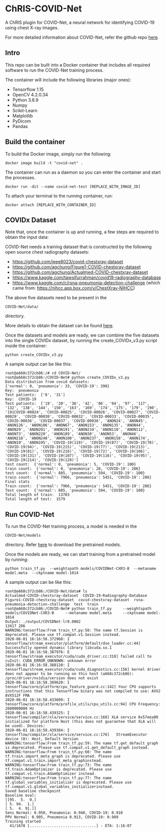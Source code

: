# ChRIS-COVID-Net
A ChRIS plugin for COVID-Net, a neural network for identifying COVID-19 using chest X-ray images.

For more detailed information about COVID-Net, refer the github repo [here](https://github.com/lindawangg/COVID-Net).

## Intro
This repo can be built into a Docker container that includes all required software to run the COVID-Net training process.

The container will include the following libraries (major ones):

* Tensorflow 1.15
* OpenCV 4.2.0.34
* Python 3.6.9
* Numpy
* Scikit-Learn
* Matplotlib
* PyDicom
* Pandas

## Build the container
To build the Docker image, simply run the following:

```
docker image build -t "covid-net" .
```

The container can run as a daemon so you can enter the container and start the processes.

```
docker run -dit --name covid-net-test [REPLACE_WITH_IMAGE_ID]
```

To attach your terminal to the running container, run:

```
docker attach [REPLACE_WITH_CONTAINER_ID]
```

## COVIDx Dataset
Note that, once the container is up and running, a few steps are required to obtain the input data: 

COVID-Net needs a training dataset that is constructed by the following open source chest radiography datasets:

* https://github.com/ieee8023/covid-chestxray-dataset
* https://github.com/agchung/Figure1-COVID-chestxray-dataset
* https://github.com/agchung/Actualmed-COVID-chestxray-dataset
* https://www.kaggle.com/tawsifurrahman/covid19-radiography-database
* https://www.kaggle.com/c/rsna-pneumonia-detection-challenge (which came from: https://nihcc.app.box.com/v/ChestXray-NIHCC)

The above five datasets need to be present in the
```
COVID-Net/data/
```
directory.

More details to obtain the dataset can be found [here](https://github.com/lindawangg/COVID-Net/blob/master/docs/COVIDx.md).

Once the datasets and models are ready, we can combine the five datasets into the single COVIDx dataset, by running the create_COVIDx_v3.py script inside the container:

```
python create_COVIDx_v3.py 
```

A sample output can be like this:

```
root@a668c372cb86:/# cd COVID-Net/
root@a668c372cb86:/COVID-Net# python create_COVIDx_v3.py 
Data distribution from covid datasets:
{'normal': 0, 'pneumonia': 33, 'COVID-19': 390}
Key:  pneumonia
Test patients:  ['8', '31']
Key:  COVID-19
Test patients:  ['19', '20', '36', '42', '86', '94', '97', '117', '132', '138', '144', '150', '163', '169', '174', '175', '179', '190', '191COVID-00024', 'COVID-00025', 'COVID-00026', 'COVID-00027', 'COVID-00029', 'COVID-00030', 'COVID-00032', 'COVID-00033', 'COVID-00035', 'COVID-00036', 'COVID-00037', 'COVID-00038', 'ANON24', 'ANON45', 'ANON126', 'ANON106', 'ANON67', 'ANON153', 'ANON135', 'ANON44', 'ANON29', 'ANON201', 'ANON191', 'ANON234', 'ANON110', 'ANON112', 'ANON73', 'ANON220', 'ANON189', 'ANON30', 'ANON53', 'ANON46', 'ANON218', 'ANON240', 'ANON100', 'ANON237', 'ANON158', 'ANON174', 'ANON19', 'ANON195', 'COVID-19(119)', 'COVID-19(87)', 'COVID-19(70)', 'COVID-19(94)', 'COVID-19(215)', 'COVID-19(77)', 'COVID-19(213)', 'COVID-19(81)', 'COVID-19(216)', 'COVID-19(72)', 'COVID-19(106)', 'COVID-19(131)', 'COVID-19(107)', 'COVID-19(116)', 'COVID-19(95)', 'COVID-19(214)', 'COVID-19(129)']
test count:  {'normal': 0, 'pneumonia': 5, 'COVID-19': 100}
train count:  {'normal': 0, 'pneumonia': 28, 'COVID-19': 286}
test count:  {'normal': 885, 'pneumonia': 594, 'COVID-19': 100}
train count:  {'normal': 7966, 'pneumonia': 5451, 'COVID-19': 286}
Final stats
Train count:  {'normal': 7966, 'pneumonia': 5451, 'COVID-19': 286}
Test count:  {'normal': 885, 'pneumonia': 594, 'COVID-19': 100}
Total length of train:  13703
Total length of test:  1579
```

## Run COVID-Net

To run the COVID-Net training process, a model is needed in the 
```
COVID-Net/models
```
directory. Refer [here](https://github.com/lindawangg/COVID-Net/blob/master/docs/models.md) to download the pretrained models.

Once the models are ready, we can start training from a pretrained model by running:

```
python train_tf.py  --weightspath models/COVIDNet-CXR3-B  --metaname model.meta  --ckptname model-1014
```

A sample output can be like this:

```
root@a668c372cb86:/COVID-Net/data# ls
Actualmed-COVID-chestxray-dataset  COVID-19-Radiography-Database  Figure1-COVID-chestxray-dataset  covid-chestxray-dataset  rsna-pneumonia-detection-challenge  test  train
root@a668c372cb86:/COVID-Net# python train_tf.py     --weightspath models/COVIDNet-CXR3-B     --metaname model.meta     --ckptname model-1014
Output: ./output/COVIDNet-lr0.0002
13417 286
WARNING:tensorflow:From train_tf.py:58: The name tf.Session is deprecated. Please use tf.compat.v1.Session instead.
2020-06-01 16:16:58.372968: I tensorflow/stream_executor/platform/default/dso_loader.cc:44] Successfully opened dynamic library libcuda.so.1
2020-06-01 16:16:58.387976: E tensorflow/stream_executor/cuda/cuda_driver.cc:318] failed call to cuInit: CUDA_ERROR_UNKNOWN: unknown error
2020-06-01 16:16:58.388120: I tensorflow/stream_executor/cuda/cuda_diagnostics.cc:156] kernel driver does not appear to be running on this host (a668c372cb86): /proc/driver/nvidia/version does not exist
2020-06-01 16:16:58.389620: I tensorflow/core/platform/cpu_feature_guard.cc:142] Your CPU supports instructions that this TensorFlow binary was not compiled to use: AVX2 AVX512F FMA
2020-06-01 16:16:58.433609: I tensorflow/core/platform/profile_utils/cpu_utils.cc:94] CPU Frequency: 2600000000 Hz
2020-06-01 16:16:58.439325: I tensorflow/compiler/xla/service/service.cc:168] XLA service 0x57eea00 initialized for platform Host (this does not guarantee that XLA will be used). Devices:
2020-06-01 16:16:58.439384: I tensorflow/compiler/xla/service/service.cc:176]   StreamExecutor device (0): Host, Default Version
WARNING:tensorflow:From train_tf.py:59: The name tf.get_default_graph is deprecated. Please use tf.compat.v1.get_default_graph instead.
WARNING:tensorflow:From train_tf.py:60: The name tf.train.import_meta_graph is deprecated. Please use tf.compat.v1.train.import_meta_graphinstead.
WARNING:tensorflow:From train_tf.py:73: The name tf.train.AdamOptimizer is deprecated. Please use tf.compat.v1.train.AdamOptimizer instead.
WARNING:tensorflow:From train_tf.py:77: The name tf.global_variables_initializer is deprecated. Please use tf.compat.v1.global_variables_initializerinstead.
Saved baseline checkpoint
Baseline eval:
[[95.  5.  0.]
[ 5. 94.  1.]
[ 5.  4. 91.]]
Sens Normal: 0.950, Pneumonia: 0.940, COVID-19: 0.910
PPV Normal: 0.905, Pneumonia 0.913, COVID-19: 0.989
Training started
  41/1678 [..............................] - ETA: 1:16:07
```
